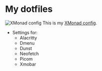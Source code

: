 # My dotfiles

![XMonad config](https://github.com/Bassist228/screenshots/blob/main/dotfiles.png?raw=true)
This is my [XMonad config](https://github.com/Bassist228/XMonad-config).

- Settings for:
  - Alacritty
  - Dmenu
  - Dunst
  - Neofetch
  - Picom
  - Xmobar

